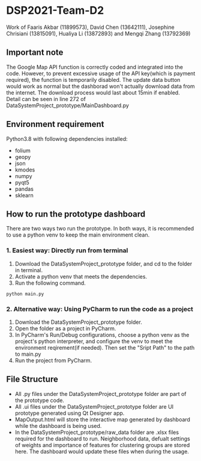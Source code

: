 # DSP2021-Team-D2
Work of Faaris Akbar (11899573), David Chen (13642111), Josephine Chrisiani (13815091), Hualiya Li (13872893) and Mengqi Zhang (13792369)

## Important note
The Google Map API function is correctly coded and integrated into the code. However, to prevent excessive usage of the API key(which is payment required), the function is temporarily disabled. 
The update data button would work as normal but the dashborad won't actually download data from the internet. The download process would last about 15min if enabled.
Detail can be seen in line 272 of DataSystemProject_prototype/MainDashboard.py

## Environment requirement
Python3.8 with following dependencies installed:
- folium
- geopy
- json
- kmodes
- numpy
- pyqt5
- pandas
- sklearn

## How to run the prototype dashboard
There are two ways two run the prototype. In both ways, it is recommended to use a python venv to keep the main environment clean.

### 1. Easiest way: Directly run from terminal
1. Download the DataSystemProject_prototype folder, and cd to the folder in terminal.
2. Activate a python venv that meets the dependencies.
3. Run the following command.
```
python main.py
```

### 2. Alternative way: Using PyCharm to run the code as a project
1. Download the DataSystemProject_prototype folder.
2. Open the folder as a project in PyCharm.
3. In PyCharm's Run/Debug configurations, choose a python venv as the project's python interpreter, and configure the venv to meet the environment reqirement(if needed). Then set the "Sript Path" to the path to main.py
4. Run the project from PyCharm.

## File Structure
- All .py files under the DataSystemProject_prototype folder are part of the prototype code.
- All .ui files under the DataSystemProject_prototype folder are UI prototype generated using Qt Designer app.
- MapOutput.html will store the interactive map generated by dashboard while the dashboard is being used.
- In the DataSystemProject_prototype/raw_data folder are .xlsx files required for the dashboard to run. Neighborhood data, defualt settings of weights and importance of features for clustering groups are stored here. The dashboard would update these files when during the usage.
